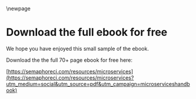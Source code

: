 \newpage

# Download the full ebook for free

We hope you have enjoyed this small sample of the ebook. 

Download the the full 70+ page ebook for free here:

[https://semaphoreci.com/resources/microservices](https://semaphoreci.com/resources/microservices?utm_medium=social&utm_source=pdf&utm_campaign=microserviceshandbook)

